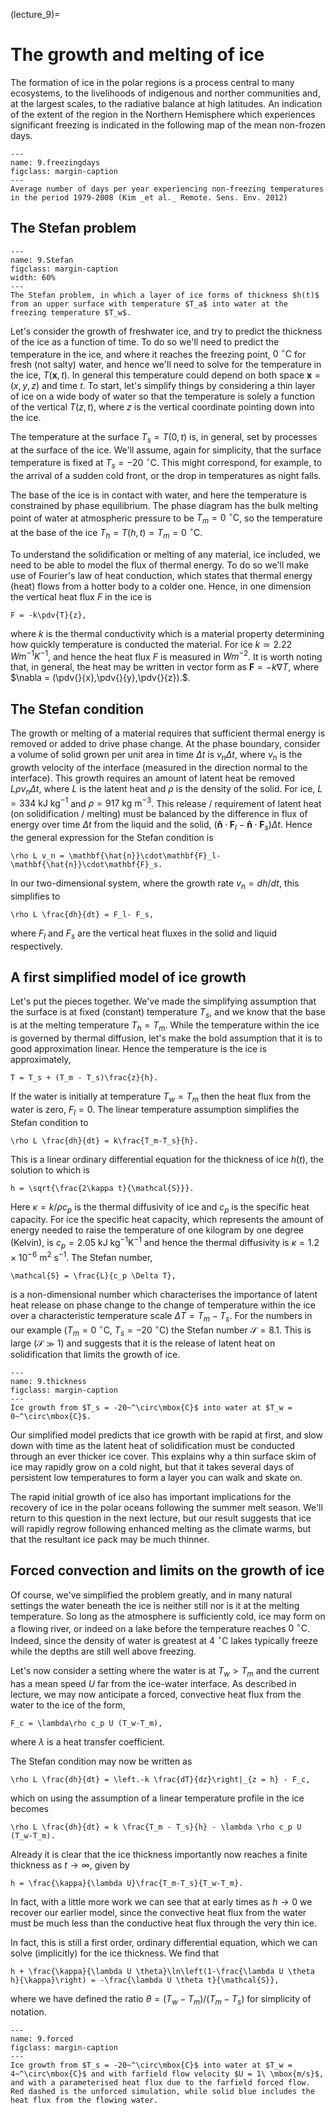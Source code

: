 (lecture_9)=
# The growth and melting of ice

The formation of ice in the polar regions is a process central to many ecosystems, to the livelihoods of indigenous and norther communities and, at the largest scales, to the radiative balance at high latitudes.  An indication of the extent of the region in the Northern Hemisphere which experiences significant freezing is indicated in the following map of the mean non-frozen days.

```{figure} ./figures/9.FreezingFreeDays.png
---
name: 9.freezingdays
figclass: margin-caption
---
Average number of days per year experiencing non-freezing temperatures in the period 1979-2008 (Kim _et al._ Remote. Sens. Env. 2012)
```

## The Stefan problem

```{figure} ./figures/9.StefanProblem.png
---
name: 9.Stefan
figclass: margin-caption
width: 60%
---
The Stefan problem, in which a layer of ice forms of thickness $h(t)$ from an upper surface with temperature $T_a$ into water at the freezing temperature $T_w$.
```

Let's consider the growth of freshwater ice, and try to predict the thickness of the ice as a function of time.  To do so we'll need to predict the temperature in the ice, and where it reaches the freezing point, $0~^\circ\mbox{C}$ for fresh (not salty) water, and hence we'll need to solve for the temperature in the ice, $T(\mathbf{x},t)$.  In general this temperature could depend on both space $\mathbf{x} = (x,y,z)$ and time $t$.  To start, let's simplify things by considering a thin layer of ice on a wide body of water so that the temperature is solely a function of the vertical $T(z,t)$, where $z$ is the vertical coordinate pointing down into the ice.  

The temperature at the surface $T_s = T(0,t)$ is, in general, set by processes at the surface of the ice.  We'll assume, again for simplicity, that the surface temperature is fixed at $T_s = -20~^\circ\mbox{C}$.  This might correspond, for example, to the arrival of a sudden cold front, or the drop in temperatures as night falls.

The base of the ice is in contact with water, and here the temperature is constrained by phase equilibrium.  The phase diagram has the bulk melting point of water at atmospheric pressure to be $T_m = 0~^\circ\mbox{C}$, so the temperature at the base of the ice $T_h = T(h,t) = T_m = 0~^\circ\mbox{C}$.

To understand the solidification or melting of any material, ice included, we need to be able to model the flux of thermal energy.  To do so we'll make use of Fourier's law of heat conduction, which states that thermal energy (heat) flows from a hotter body to a colder one.  Hence, in one dimension the vertical heat flux $F$ in the ice is 
```{math}
F = -k\pdv{T}{z},
```
where $k$ is the thermal conductivity which is a material property determining how quickly temperature is conducted the material.  For ice $k \simeq 2.22\, W m^{-1}K^{-1}$, and hence the heat flux $F$ is measured in $Wm^{-2}$.  It is worth noting that, in general, the heat may be written in vector form as $\mathbf{F} = -k\nabla T$, where $\nabla = (\pdv{}{x},\pdv{}{y},\pdv{}{z}).$.

## The Stefan condition

The growth or melting of a material requires that sufficient thermal energy is removed or added to drive phase change.  At the phase boundary, consider a volume of solid grown per unit area in time $\Delta t$ is $v_n\Delta t$, where $v_n$ is the growth velocity of the interface (measured in the direction normal to the interface).  This growth requires an amount of latent heat be removed $L\rho v_n\Delta t$, where $L$ is the latent heat and $\rho$ is the density of the solid.  For ice, $L = 334\ \mbox{kJ kg}^{-1}$ and $\rho = 917\ \mbox{kg m}^{-3}$.  This release / requirement of latent heat (on solidification / melting) must be balanced by the difference in flux of energy over time $\Delta t$ from the liquid and the solid, $(\mathbf{\hat{n}}\cdot\mathbf{F}_l-\mathbf{\hat{n}}\cdot\mathbf{F}_s)\Delta t$. Hence the general expression for the Stefan condition is

```{math}
\rho L v_n = \mathbf{\hat{n}}\cdot\mathbf{F}_l-\mathbf{\hat{n}}\cdot\mathbf{F}_s.
```

In our two-dimensional system, where the growth rate $v_n = dh/dt$, this simplifies to

```{math}
\rho L \frac{dh}{dt} = F_l- F_s,
```

where $F_l$ and $F_s$ are the vertical heat fluxes in the solid and liquid respectively.

## A first simplified model of ice growth

Let's put the pieces together.  We've made the simplifying assumption that the surface is at fixed (constant) temperature $T_s$, and we know that the base is at the melting temperature $T_h = T_m$.  While the temperature within the ice is governed by thermal diffusion, let's make the bold assumption that it is to good approximation linear. Hence the temperature is the ice is approximately,

```{math}
T = T_s + (T_m - T_s)\frac{z}{h}.
```

If the water is initially at temperature $T_w = T_m$ then the heat flux from the water is zero, $F_l = 0$.  The linear temperature assumption simplifies the Stefan condition to

```{math}
\rho L \frac{dh}{dt} = k\frac{T_m-T_s}{h}.
```

This is a linear ordinary differential equation for the thickness of ice $h(t)$, the solution to which is 

```{math}
h = \sqrt{\frac{2\kappa t}{\mathcal{S}}}.
```

Here $\kappa = k/\rho c_p$ is the thermal diffusivity of ice and $c_p$ is the specific heat capacity.
For ice the specific heat capacity, which represents the amount of energy needed to raise the temperature of one kilogram by one degree (Kelvin),
is $c_p = 2.05\ \mbox{kJ kg}^{-1}\mbox{K}^{-1}$ and hence the thermal diffusivity is $\kappa = 1.2\times10^{-6}\ \mbox{m}^2 \ \mbox{s}^{-1}$.  The Stefan number, 

```{math}
\mathcal{S} = \frac{L}{c_p \Delta T},
```

is a non-dimensional number which characterises the importance of latent heat release on phase change to the change of temperature within the ice over a characteristic temperature scale $\Delta T = T_m - T_s$.  For the numbers in our example ($T_m = 0~^\circ\mbox{C},\ T_s = -20~^\circ\mbox{C}$) the Stefan number $\mathcal{S} = 8.1$.  This is large ($\mathcal{S} \gg 1$) and suggests that it is the release of latent heat on solidification that limits the growth of ice.

```{figure} ./figures/9.thickness_2.png
---
name: 9.thickness
figclass: margin-caption
---
Ice growth from $T_s = -20~^\circ\mbox{C}$ into water at $T_w = 0~^\circ\mbox{C}$.
```

Our simplified model predicts that ice growth with be rapid at first, and slow down with time as the latent heat of solidification must be conducted through an ever thicker ice cover.
This explains why a thin surface skim of ice may rapidly grow on a cold night, but that it takes several days of persistent low temperatures to form a layer you can walk and skate on.

The rapid initial growth of ice also has important implications for the recovery of ice in the polar oceans following the summer melt season.
We'll return to this question in the next lecture, but our result suggests that ice will rapidly regrow following enhanced melting as the climate warms,
but that the resultant ice pack may be much thinner.

## Forced convection and limits on the growth of ice

Of course, we've simplified the problem greatly, and in many natural settings the water beneath the ice is neither still nor is it at the melting temperature.  So long as the atmosphere is sufficiently cold, ice may form on a flowing river, or indeed on a lake before the temperature reaches $0~^\circ\mbox{C}$. Indeed, since the density of water is greatest at $4~^\circ\mbox{C}$ lakes typically freeze while the depths are still well above freezing.

Let's now consider a setting where the water is at $T_w > T_m$ and the current has a mean speed $U$ far from the ice-water interface.  As described in lecture, we may now anticipate a forced, convective heat flux from the water to the ice of the form,

```{math}
F_c = \lambda\rho c_p U (T_w-T_m),
```

where $\lambda$ is a heat transfer coefficient. 

The Stefan condition may now be written as 

```{math}
\rho L \frac{dh}{dt} = \left.-k \frac{dT}{dz}\right|_{z = h} - F_c,
```

which on using the assumption of a linear temperature profile in the ice becomes

```{math}
\rho L \frac{dh}{dt} = k \frac{T_m - T_s}{h} - \lambda \rho c_p U (T_w-T_m).
```

Already it is clear that the ice thickness importantly now reaches a finite thickness as $t\to\infty$, given by

```{math}
h = \frac{\kappa}{\lambda U}\frac{T_m-T_s}{T_w-T_m}.
```

In fact, with a little more work we can see that at early times as $h\to0$ we recover our earlier model, since the convective heat flux from the water must be much less than the conductive heat flux through the very thin ice.

In fact, this is still a first order, ordinary differential equation, which we can solve (implicitly) for the ice thickness.  We find that

```{math}
h + \frac{\kappa}{\lambda U \theta}\ln\left(1-\frac{\lambda U \theta h}{\kappa}\right) = -\frac{\lambda U \theta t}{\mathcal{S}},
```

where we have defined the ratio $\theta = (T_w-T_m)/(T_m-T_s)$ for simplicity of notation.

```{figure} ./figures/9.forced_1.png
---
name: 9.forced
figclass: margin-caption
---
Ice growth from $T_s = -20~^\circ\mbox{C}$ into water at $T_w = 4~^\circ\mbox{C}$ and with farfield flow velocity $U = 1\ \mbox{m/s}$, and with a parameterised heat flux due to the farfield forced flow.  Red dashed is the unforced simulation, while solid blue includes the heat flux from the flowing water.
```

